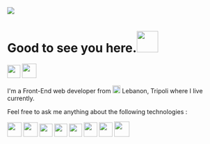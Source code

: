 <img src = "https://lh3.googleusercontent.com/S0s0zuN5t94KEDTiC6L4IhWcZ80oH71kS6Z-j_NpA0Z7RSFSYQpfDMbc6LJOV0xaLl5T-dq6jQc6QR1POkAVT_ZXSsB1VrlHj0czz6DHU8Vj9QyObhQM33GX7PyZdtpG3dJ5moLoAc--I8U5kwxoWOWUkP0agoonOnuJWsHbNHgQJqEUjUcJp_5c8XiwXJoxhaHdIo0qOiLTM69IriJDLl3XCJfeL15jj10UbK1LNufQTk72L2ogak5RVNMtZ1le5vM67QenY3HK1brSii39x8skbDf44DxsRih1uC0cuUdmfcptAYpaYRfq_exQ7NyXstyYZ9fmDcxv-U3CeEwNdCBk9hWpEbRinFrntjxJy-t9oLFRZ06hISDIVx3LWocdMHtyuSf6tSakCj9jyqhiELY2tOqJJJoMD2BAvoaIc-phcFN9UCDeP0DSu2ePjvSfhf0T0DEJxWEXqNtcmnMfvcg5ypsgbAig9E2ZoA1VG7ooveacri81hEAGRN1RxOlbZetGdFpeb-RUQuFooXEJC_nCRoxgNzGmLe7acWwVrOaDZyYLoGQ6m_DCfOhnPId9ZKPRVLy7wpyWVG0gftJPppHOpzuWl4qX92AYx2Ht83-uzGsYExKLzzyfJZV9X2bM-QzAGZvTUHvjxqeszCoLcBBZG3sO3_pXCe_h1qJ92Qn-V-VWY0hAk6QqHf6bkVrp6LNzto8bOwya-Lgb655K1Q=w1222-h687-no?authuser=0" >

# Good to see you here.<img src="https://i.pinimg.com/originals/d5/29/ed/d529edb7eb0e9faa294d8f621ff53918.gif" width="49"/> 
<a href="https://www.linkedin.com/in/hiba-abdel-karim/" title="linkedin"><img src="https://pics.freeicons.io/uploads/icons/png/545912701530099617-512.png" width="30" height="30"></a> <a href="https://codepen.io/harkibit" title="codepen"><img src="https://pics.freeicons.io/uploads/icons/png/4672731991530099609-512.png" width="33" height="33"></a>

I'm a Front-End web developer from <img src="https://pics.freeicons.io/uploads/icons/png/11587799771536064887-512.png" width="18" height="18"> Lebanon, Tripoli where I live currently.



Feel free to ask me anything about the following technologies :

<img src="https://pics.freeicons.io/uploads/icons/png/20167174151551942641-512.png" width="33" height="33"> <img src="https://pics.freeicons.io/uploads/icons/png/21088442871540553614-512.png" width="33" height="33"> <img src="https://pics.freeicons.io/uploads/icons/png/21337745421536211768-512.png" width="30" height="30"> <img src="https://pics.freeicons.io/uploads/icons/png/14072054271548141949-512.png" width="30" height="30">  <img src="https://pics.freeicons.io/uploads/icons/png/6655067911551942823-512.png" width="30" height="30">  <img src="https://pics.freeicons.io/uploads/icons/png/19681752361536207300-512.png" width="31" height="33"> <img src="https://material-ui.com/static/logo.png" width="31" height="33"> <img src="https://pics.freeicons.io/uploads/icons/png/6714929121551953707-512.png" width="35" height="35">
